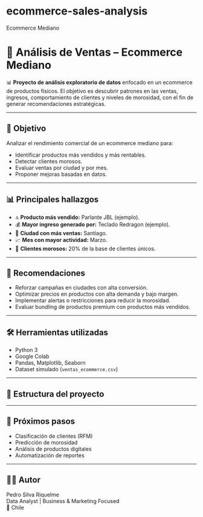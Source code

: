 # ecommerce-sales-analysis
 Ecommerce Mediano
# 🛒 Análisis de Ventas – Ecommerce Mediano

📊 **Proyecto de análisis exploratorio de datos** enfocado en un ecommerce de productos físicos. El objetivo es descubrir patrones en las ventas, ingresos, comportamiento de clientes y niveles de morosidad, con el fin de generar recomendaciones estratégicas.

---

## 📌 Objetivo

Analizar el rendimiento comercial de un ecommerce mediano para:
- Identificar productos más vendidos y más rentables.
- Detectar clientes morosos.
- Evaluar ventas por ciudad y por mes.
- Proponer mejoras basadas en datos.

---

## 📊 Principales hallazgos

- 🔝 **Producto más vendido:** Parlante JBL (ejemplo).
- 💰 **Mayor ingreso generado por:** Teclado Redragon (ejemplo).
- 📍 **Ciudad con más ventas:** Santiago.
- 📈 **Mes con mayor actividad:** Marzo.
- 🚨 **Clientes morosos:** 20% de la base de clientes únicos.

---

## 📌 Recomendaciones

- Reforzar campañas en ciudades con alta conversión.
- Optimizar precios en productos con alta demanda y bajo margen.
- Implementar alertas o restricciones para reducir la morosidad.
- Evaluar bundling de productos premium con productos más vendidos.

---

## 🛠️ Herramientas utilizadas

- Python 3
- Google Colab
- Pandas, Matplotlib, Seaborn
- Dataset simulado (`ventas_ecommerce.csv`)

---

## 📁 Estructura del proyecto


---

## 🚀 Próximos pasos

- Clasificación de clientes (RFM)
- Predicción de morosidad
- Análisis de productos digitales
- Automatización de reportes

---

## 👨‍💻 Autor

Pedro Silva Riquelme  
Data Analyst | Business & Marketing Focused  
📍 Chile  



